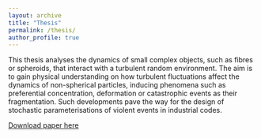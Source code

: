 ```yaml
---
layout: archive
title: "Thesis"
permalink: /thesis/
author_profile: true
---
```


This thesis analyses the dynamics of small complex objects, such as fibres or spheroids, that interact with a turbulent random environment. The aim is to gain physical understanding on how turbulent fluctuations affect the dynamics of non-spherical particles, inducing phenomena such as preferential concentration, deformation or catastrophic events as their fragmentation. Such developments pave the way for the design of stochastic parameterisations of violent events in industrial codes.

[Download paper here](http://sofiallende.github.io/files/allende2018dynamics.pdf)
